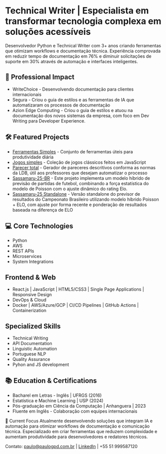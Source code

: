 # Technical Writer | Especialista em transformar tecnologia complexa em soluções acessíveis

Desenvolvedor Python e Technical Writer com 3+ anos criando ferramentas que otimizam workflows e documentação técnica. Experiência comprovada em reduzir tempo de documentação em 76% e diminuir solicitações de suporte em 30% através de automação e interfaces inteligentes.

## 🚀 Professional Impact
- WriteChoice - Desenvolvendo documentação para clientes internacionais
- Segura - Criou o guia de estilos e as ferramentas de IA que automatizaram os processos de documentação
- Azion Edge Computing - Criou o guia de estilos e atuou na documentação dos novos sistemas da empresa, com foco em Dev Writing para Developer Experience.

## 🛠️ Featured Projects
- [Ferramentas Simples](https://github.com/mtgr18977/FerramentasSimplesWeb) - Conjunto de ferramentas úteis para produtividade diária
- [Jogos simples](https://github.com/mtgr18977/jogos_simples) - Coleção de jogos clássicos feitos em JavaScript
- [Parecer total](https://github.com/mtgr18977/parecer-total) - Gerador de pareceres descritivos conforma as normas da LDB, útil aos professores que desejam automatizar o processo
- [Sassamaru-25-BR](https://github.com/mtgr18977/sassamaru-br-25) - Este projeto implementa um modelo híbrido de previsão de partidas de futebol, combinando a força estatística do modelo de Poisson com o ajuste dinâmico do rating Elo.
- [Sassamaru-25 Standalone](https://github.com/mtgr18977/sassamaru-25-standalone) - Versão standalone do previsor de resultados do Campeonato Brasileiro utilizando modelo híbrido Poisson + ELO, com ajuste por forma recente e ponderação de resultados baseada na diferença de ELO

## 💻 Core Technologies
- Python
- AWS
- REST APIs
- Microservices
- System Integrations

## Frontend & Web
- React.js | JavaScript | HTML5/CSS3 | Single Page Applications | Responsive Design
- DevOps & Cloud
- Docker | AWS/Azure/GCP | CI/CD Pipelines | GitHub Actions | Containerization

## Specialized Skills
- Technical Writing
- API Documentation
- Linguistic Automation
- Portuguese NLP
- Quality Assurance
- Pyhon and JS development

## 📚 Education & Certifications
- Bacharel em Letras - Inglês | UFRGS (2016) 
- Estatística e Machine Learning | USP (2024) 
- Pós-graduação em Ciência da Computação | Anhanguera | 2023 
- Fluente em Inglês - Colaboração com equipes internacionais

🎯 Current Focus
Atualmente desenvolvendo soluções que integram IA e automação para otimizar workflows de documentação e comunicação técnica. Especializado em criar ferramentas que reduzem complexidade e aumentam produtividade para desenvolvedores e redatores técnicos.

Contato: paulo@paulogpd.com.br | [LinkedIn](https://www.linkedin.com/in/paulogpd/) | +55 51 999587120
